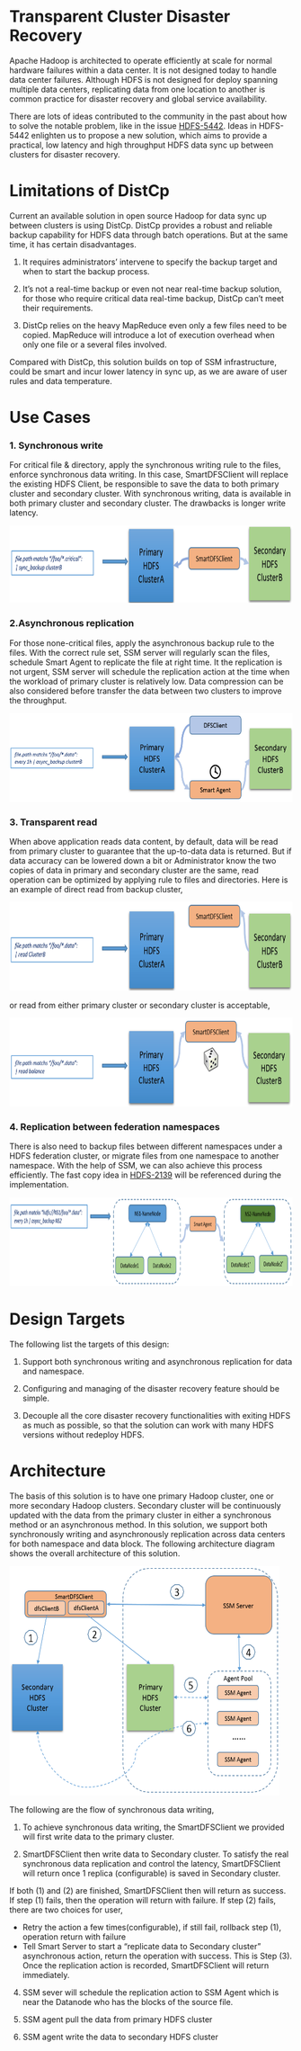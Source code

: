 Transparent Cluster Disaster Recovery
=============

Apache Hadoop is architected to operate efficiently at scale for normal hardware failures within a data center. It is not designed today to handle data center failures. Although HDFS is not designed for deploy spanning multiple data centers, replicating data from one location to another is common practice for disaster recovery and global service availability.

There are lots of ideas contributed to the community in the past about how to solve the notable problem, like in the issue [HDFS-5442](https://issues.apache.org/jira/browse/HDFS-5442). Ideas in HDFS-5442 enlighten us to propose a new solution, which aims to provide a practical, low latency and high throughput HDFS data sync up between clusters for disaster recovery.

Limitations of DistCp
=====================

Current an available solution in open source Hadoop for data sync up between clusters is using DistCp. DistCp provides a robust and reliable backup capability for HDFS data through batch operations. But at the same time, it has certain disadvantages.

1. It requires administrators’ intervene to specify the backup target and when to start the backup process.

2. It’s not a real-time backup or even not near real-time backup solution, for those who require critical data real-time backup, DistCp can’t meet their requirements.

3. DistCp relies on the heavy MapReduce even only a few files need to be copied. MapReduce will introduce a lot of execution overhead when only one file or a several files involved.

Compared with DistCp, this solution builds on top of SSM infrastructure, could be smart and incur lower latency in sync up, as we are aware of user rules and data temperature. 

Use Cases
==============================

### 1. Synchronous write

For critical file & directory, apply the synchronous writing rule to the files, enforce synchronous data writing. In this case, SmartDFSClient will replace the existing HDFS Client, be responsible to save the data to both primary cluster and secondary cluster. With synchronous writing, data is available in both primary cluster and secondary cluster. The drawbacks is longer write latency.

<img src="./image/dr-sync-backup.png" width="681" height="138" />
 
### 2.Asynchronous replication

For those none-critical files, apply the asynchronous backup rule to the files. With the correct rule set, SSM server will regularly scan the files, schedule Smart Agent to replicate the file at right time. It the replication is not urgent, SSM server will schedule the replication action at the time when the workload of primary cluster is relatively low. Data compression can be also considered before transfer the data between two clusters to improve the throughput.

<img src="./image/dr-async-backup.png" width="681" height="158" />

### 3. Transparent read

When above application reads data content, by default, data will be read from primary cluster to guarantee that the up-to-data data is returned. But if data accuracy can be lowered down a bit or Administrator know the two copies of data in primary and secondary cluster are the same, read operation can be optimized by applying rule to files and directories. Here is an example of direct read from backup cluster, 

<img src="./image/dr-read-direct.png" width="681" height="158" />

or read from either primary cluster or secondary cluster is acceptable,

<img src="./image/dr-read-balance.png" width="681" height="158" />

### 4. Replication between federation namespaces

There is also need to backup files between different namespaces under a HDFS federation cluster, or migrate files from one namespace to another namespace. With the help of SSM, we can also achieve this process efficiently. The fast copy idea in [HDFS-2139](https://issues.apache.org/jira/browse/HDFS-2139) will be referenced during the implementation. 

<img src="./image/dr-backup-between-namespace.png" width="681" height="158" />

Design Targets 
===============

The following list the targets of this design:

1. Support both synchronous writing and asynchronous replication for data and namespace.

2. Configuring and managing of the disaster recovery feature should be simple.

3. Decouple all the core disaster recovery functionalities with exiting HDFS as much as possible, so that the solution can work with many HDFS versions without redeploy HDFS.

Architecture
============

The basis of this solution is to have one primary Hadoop cluster, one or more secondary Hadoop clusters. Secondary cluster will be continuously updated with the data from the primary cluster in either a synchronous method or an asynchronous method. In this solution, we support both synchronously writing and asynchronously replication across data centers for both namespace and data block. The following architecture diagram shows the overall architecture of this solution.

<img src="./image/high-level-disaster-recovery-arch.png" width="481" height="408" />

The following are the flow of synchronous data writing,

1.  To achieve synchronous data writing, the SmartDFSClient we provided will first write data to the primary cluster.

2.  SmartDFSClient then write data to Secondary cluster. To satisfy the real synchronous data replication and control the latency,
    SmartDFSClient will return once 1 replica (configurable) is saved in Secondary cluster.

If both (1) and (2) are finished, SmartDFSClient then will return as success. If step (1) fails, then the operation will return with failure. If step (2) fails, there are two choices for user,

* Retry the action a few times(configurable), if still fail, rollback step (1), operation return with failure
* Tell Smart Server to start a “replicate data to Secondary cluster” asynchronous action, return the operation with success. This is
  Step (3). Once the replication action is recorded, SmartDFSClient will return immediately.

4.  SSM sever will schedule the replication action to SSM Agent which is near the Datanode who has the blocks of the source file.

5.  SSM agent pull the data from primary HDFS cluster

6.  SSM agent write the data to secondary HDFS cluster


